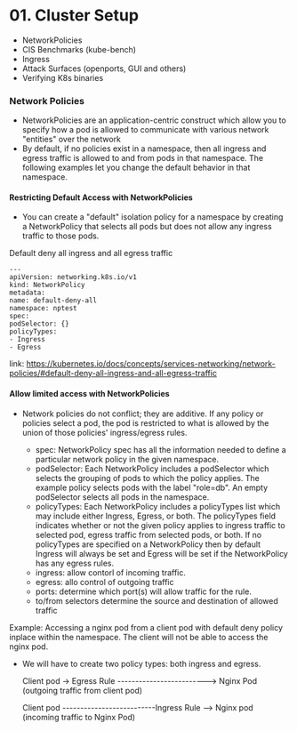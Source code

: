 # 01. Cluster Setup
-  NetworkPolicies
- CIS Benchmarks (kube-bench)
- Ingress
- Attack Surfaces (openports, GUI and others)
- Verifying K8s binaries

### Network Policies
- NetworkPolicies are an application-centric construct which allow you to specify how a pod is allowed to communicate with various network "entities" over the network
- By default, if no policies exist in a namespace, then all ingress and egress traffic is allowed to and from pods in that namespace. The following examples let you change the default behavior in that namespace.
#### Restricting Default Access with NetworkPolicies
- You can create a "default" isolation policy for a namespace by creating a NetworkPolicy that selects all pods but does not allow any ingress traffic to those pods.

Default deny all ingress and all egress traffic

    ---
    apiVersion: networking.k8s.io/v1
    kind: NetworkPolicy
    metadata:
    name: default-deny-all
    namespace: nptest
    spec:
    podSelector: {}
    policyTypes:
    - Ingress
    - Egress

link: https://kubernetes.io/docs/concepts/services-networking/network-policies/#default-deny-all-ingress-and-all-egress-traffic

#### Allow limited access with NetworkPolicies
- Network policies do not conflict; they are additive. If any policy or policies select a pod, the pod is restricted to what is allowed by the union of those policies' ingress/egress rules.

    - spec: NetworkPolicy spec has all the information needed to define a particular network policy in the given namespace.
    - podSelector: Each NetworkPolicy includes a podSelector which selects the grouping of pods to which the policy applies. The example policy selects pods with the label "role=db". An empty podSelector selects all pods in the namespace.
    - policyTypes: Each NetworkPolicy includes a policyTypes list which may include either Ingress, Egress, or both. The policyTypes field indicates whether or not the given policy applies to ingress traffic to selected pod, egress traffic from selected pods, or both. If no policyTypes are specified on a NetworkPolicy then by default Ingress will always be set and Egress will be set if the NetworkPolicy has any egress rules.
    - ingress: allow contorl of incoming traffic.
    - egress: allo control of outgoing traffic
    - ports: determine which port(s) will allow traffic for the rule.
    - to/from selectors determine the source and destination of allowed traffic

Example: Accessing a nginx pod from a client pod with default deny policy inplace within the namespace. The client will not be able to access the nginx pod.
- We will have to create two policy types: both ingress and egress.

    Client pod -> Egress Rule -------------------------> Nginx Pod (outgoing traffic from client pod)

    Client pod --------------------------Ingress Rule --> Nginx pod (incoming traffic to Nginx Pod)
